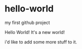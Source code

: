 # hello-world
my first github project

Hello World! It's a new world!


i'd like to add some more stuff to it.
